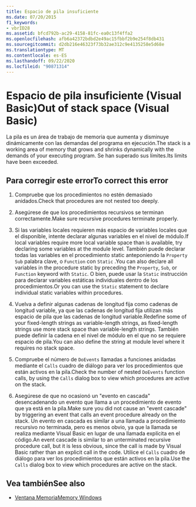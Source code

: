 ```yaml
---
title: Espacio de pila insuficiente
ms.date: 07/20/2015
f1_keywords:
- vbrID28
ms.assetid: bfcd792b-ac29-4158-81fc-ea0c13f4ffa2
ms.openlocfilehash: afb6a42372bdbd2e49ac15fbbf2b9e254f8db431
ms.sourcegitcommit: d2db216e46323f73b32ae312c9e4135258e5d68e
ms.translationtype: MT
ms.contentlocale: es-ES
ms.lasthandoff: 09/22/2020
ms.locfileid: "90871314"
---
```

# <a name="out-of-stack-space-visual-basic"></a><span data-ttu-id="07d7a-102">Espacio de pila insuficiente (Visual Basic)</span><span class="sxs-lookup"><span data-stu-id="07d7a-102">Out of stack space (Visual Basic)</span></span>

<span data-ttu-id="07d7a-103">La pila es un área de trabajo de memoria que aumenta y disminuye dinámicamente con las demandas del programa en ejecución.</span><span class="sxs-lookup"><span data-stu-id="07d7a-103">The stack is a working area of memory that grows and shrinks dynamically with the demands of your executing program.</span></span> <span data-ttu-id="07d7a-104">Se han superado sus límites.</span><span class="sxs-lookup"><span data-stu-id="07d7a-104">Its limits have been exceeded.</span></span>  
  
## <a name="to-correct-this-error"></a><span data-ttu-id="07d7a-105">Para corregir este error</span><span class="sxs-lookup"><span data-stu-id="07d7a-105">To correct this error</span></span>  
  
1. <span data-ttu-id="07d7a-106">Compruebe que los procedimientos no estén demasiado anidados.</span><span class="sxs-lookup"><span data-stu-id="07d7a-106">Check that procedures are not nested too deeply.</span></span>  
  
2. <span data-ttu-id="07d7a-107">Asegúrese de que los procedimientos recursivos se terminan correctamente.</span><span class="sxs-lookup"><span data-stu-id="07d7a-107">Make sure recursive procedures terminate properly.</span></span>  
  
3. <span data-ttu-id="07d7a-108">Si las variables locales requieren más espacio de variables locales que el disponible, intente declarar algunas variables en el nivel de módulo.</span><span class="sxs-lookup"><span data-stu-id="07d7a-108">If local variables require more local variable space than is available, try declaring some variables at the module level.</span></span> <span data-ttu-id="07d7a-109">También puede declarar todas las variables en el procedimiento static anteponiendo la `Property` `Sub` palabra clave, o `Function` con `Static` .</span><span class="sxs-lookup"><span data-stu-id="07d7a-109">You can also declare all variables in the procedure static by preceding the `Property`, `Sub`, or `Function` keyword with `Static`.</span></span> <span data-ttu-id="07d7a-110">O bien, puede usar la `Static` instrucción para declarar variables estáticas individuales dentro de los procedimientos.</span><span class="sxs-lookup"><span data-stu-id="07d7a-110">Or you can use the `Static` statement to declare individual static variables within procedures.</span></span>  
  
4. <span data-ttu-id="07d7a-111">Vuelva a definir algunas cadenas de longitud fija como cadenas de longitud variable, ya que las cadenas de longitud fija utilizan más espacio de pila que las cadenas de longitud variable.</span><span class="sxs-lookup"><span data-stu-id="07d7a-111">Redefine some of your fixed-length strings as variable-length strings, as fixed-length strings use more stack space than variable-length strings.</span></span> <span data-ttu-id="07d7a-112">También puede definir la cadena en el nivel de módulo en el que no se requiere espacio de pila.</span><span class="sxs-lookup"><span data-stu-id="07d7a-112">You can also define the string at module level where it requires no stack space.</span></span>  
  
5. <span data-ttu-id="07d7a-113">Compruebe el número de `DoEvents` llamadas a funciones anidadas mediante el `Calls` cuadro de diálogo para ver los procedimientos que están activos en la pila.</span><span class="sxs-lookup"><span data-stu-id="07d7a-113">Check the number of nested `DoEvents` function calls, by using the `Calls` dialog box to view which procedures are active on the stack.</span></span>  
  
6. <span data-ttu-id="07d7a-114">Asegúrese de que no ocasionó un "evento en cascada" desencadenando un evento que llama a un procedimiento de evento que ya está en la pila.</span><span class="sxs-lookup"><span data-stu-id="07d7a-114">Make sure you did not cause an "event cascade" by triggering an event that calls an event procedure already on the stack.</span></span> <span data-ttu-id="07d7a-115">Un evento en cascada es similar a una llamada a procedimiento recursivo no terminada, pero es menos obvio, ya que la llamada se realiza mediante Visual Basic en lugar de una llamada explícita en el código.</span><span class="sxs-lookup"><span data-stu-id="07d7a-115">An event cascade is similar to an unterminated recursive procedure call, but it is less obvious, since the call is made by Visual Basic rather than an explicit call in the code.</span></span> <span data-ttu-id="07d7a-116">Utilice el `Calls` cuadro de diálogo para ver los procedimientos que están activos en la pila.</span><span class="sxs-lookup"><span data-stu-id="07d7a-116">Use the `Calls` dialog box to view which procedures are active on the stack.</span></span>  
  
## <a name="see-also"></a><span data-ttu-id="07d7a-117">Vea también</span><span class="sxs-lookup"><span data-stu-id="07d7a-117">See also</span></span>

- [<span data-ttu-id="07d7a-118">Ventana Memoria</span><span class="sxs-lookup"><span data-stu-id="07d7a-118">Memory Windows</span></span>](/visualstudio/debugger/memory-windows)
